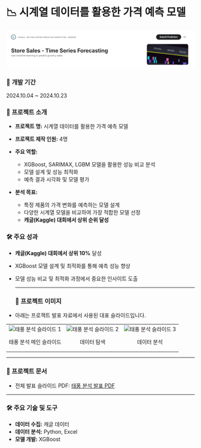 # 📉 시계열 데이터를 활용한 가격 예측 모델
<img src="./kaggle.png" alt="시계열 분석 " width="800">

### 📅 **개발 기간**  
2024.10.04 ~ 2024.10.23

### 🌟 **프로젝트 소개**  
- **프로젝트 명:** 시계열 데이터를 활용한 가격 예측 모델  
- **프로젝트 제작 인원:** 4명

- **주요 역할:**  
  - XGBoost, SARIMAX, LGBM 모델을 활용한 성능 비교 분석  
  - 모델 설계 및 성능 최적화  
  - 예측 결과 시각화 및 모델 평가

- **분석 목표:**  
  - 특정 제품의 가격 변화를 예측하는 모델 설계  
  - 다양한 시계열 모델을 비교하여 가장 적합한 모델 선정  
  - **캐글(Kaggle) 대회에서 상위 순위 달성**


### 🛠 **주요 성과**    
- **캐글(Kaggle) 대회에서 상위 10%** 달성
- XGBoost 모델 설계 및 최적화를 통해 예측 성능 향상
- 모델 성능 비교 및 최적화 과정에서 중요한 인사이트 도출  
  
  ---
  ### 🌟 프로젝트 이미지
- 아래는 프로젝트 발표 자료에서 사용된 대표 슬라이드입니다.
<table align="center">
  <tr>
    <td align="center">
      <img src="./태풍.png" alt="태풍 분석 슬라이드 1" width="400">
      <p>태풍 분석 메인 슬라이드</p>
    </td>
    <td align="center">
      <img src="./태풍분석1.png" alt="태풍 분석 슬라이드 2" width="400">
      <p>데이터 탐색</p>
    </td>
    <td align="center">
      <img src="./태풍분석2.png" alt="태풍 분석 슬라이드 3" width="400">
      <p>데이터 분석</p>
    </td>
  </tr>
</table>


---

### 🔗 프로젝트 문서
- 전체 발표 슬라이드 PDF: [태풍 분석 발표 PDF](./태풍_분석.pdf)

---

### 🛠 주요 기술 및 도구
- **데이터 수집:** 캐글 데이터  
- **데이터 분석:** Python, Excel
- **모델 개발:** XGBoost

